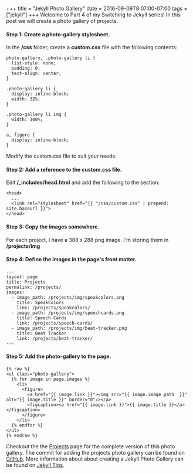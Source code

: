 +++
title = "Jekyll Photo Gallery"
date = 2016-09-09T8:07:00-07:00
tags = ["jekyll"] 
+++
Welcome to Part 4 of my Switching to Jekyll series!  In this post we will create a photo gallery of projects.

<h4>Step 1: Create a photo-gallery stylesheet.</h4>

In the **/css** folder, create a **custom.css** file with the following contents:

```
photo-gallery, .photo-gallery li {
  list-style: none;
  padding: 0;
  text-align: center;
}

.photo-gallery li {
  display: inline-block;
  width: 32%;
}

.photo-gallery li img {
  width: 100%;
}

a, figure {
  display: inline-block;
}
``` 

Modify the custom.css file to suit your needs.

<h4>Step 2: Add a reference to the custom.css file.</h4>

Edit **/_includes/head.html** and add the following to the **<head>** section:
```
<head>
  ...
  <link rel="stylesheet" href="{{ "/css/custom.css" | prepend: site.baseurl }}">
</head>
```

<h4>Step 3: Copy the images somewhere.</h4>

For each project, I have a 388 x 288 png image.  I'm storing them in **/projects/img**

<h4>Step 4: Define the images in the page's front matter.</h4>

```
---
layout: page
title: Projects
permalink: /projects/
images:
  - image_path: /projects/img/speakcolors.png
    title: SpeakColors
    link: /projects/speakcolors/
  - image_path: /projects/img/speechcards.png
    title: Speech Cards
    link: /projects/speech-cards/
  - image_path: /projects/img/beat-tracker.png
    title: Beat Tracker
    link: /projects/beat-tracker/
---
```

<h4>Step 5: Add the photo-gallery to the page.</h4>

```
{% raw %}
<ul class="photo-gallery">
  {% for image in page.images %}
    <li>
      <figure>
        <a href="{{ image.link }}"><img src="{{ image.image_path  }}" alt="{{ image.title }}" border="0"/></a>
        <figcaption><a href="{{ image.link }}">{{ image.title }}</a></figcaption>
      </figure>
    </li>
  {% endfor %}
</ul>
{% endraw %}
```

Checkout the the <a href="/projects">Projects</a> page for the complete version of this photo gallery.  The commit for adding the projects photo gallery can be found on [GitHub][github-commit].  More information about about creating a Jekyll Photo Gallery can be found on [Jekyll Tips][jekyll-tips].

[github-commit]:        https://github.com/harrisonrw/web/commit/1a19a36ddc4914aab662b0ec716e643d71e8ed8f
[jekyll-tips]: http://jekyll.tips/jekyll-casts/photo-gallery/



